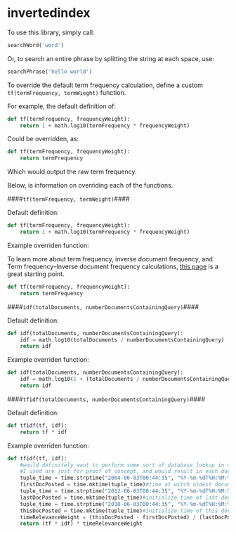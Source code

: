 # invertedindex

To use this library, simply call:
```python
searchWord('word')
```

Or, to search an entire phrase by splitting the string at each space, use:
```python
searchPhrase('hello world')
```

To override the default term frequency calculation, define a custom `tf(termFrequency, termWieght)` function.

For example, the default definition of:

```python
def tf(termFrequency, frequencyWeight):
	return 1 + math.log10(termFrequency * frequencyWeight)
```

Could be overridden, as:

```python
def tf(termFrequency, frequencyWeight):
	return termFrequency
```
Which would output the raw term frequency.

Below, is information on overriding each of the functions.

####`tf(termFrequency, termWeight)`####

Default definition:

```python
def tf(termFrequency, frequencyWeight):
	return 1 + math.log10(termFrequency * frequencyWeight)
```

Example overriden function:

To learn more about term frequency, inverse document frequency, and Term frequency–Inverse document frequency calculations, [this page](https://en.wikipedia.org/wiki/Tf%E2%80%93idf) is a great starting point.

```python
def tf(termFrequency, frequencyWeight):
	return termFrequency
```

####`idf(totalDocuments, numberDocumentsContainingQuery)`####

Default definition:

```python
def idf(totalDocuments, numberDocumentsContainingQuery):
	idf = math.log10(totalDocuments / numberDocumentsContainingQuery)
	return idf
```

Example overriden function:

```python
def idf(totalDocuments, numberDocumentsContainingQuery):
	idf = math.log10(1 + (totalDocuments / numberDocumentsContainingQuery))
	return idf
```

####`tfidf(totalDocuments, numberDocumentsContainingQuery)`####

Default definition:

```python
def tfidf(tf, idf):
	return tf * idf
```

Example overriden function:

```python
def tfidf(tf, idf):
	#would definitely want to perform some sort of database lookup in order to retrieve creation / last revised date for the document, hard coded values
	#I used are just for proof of concept, and would result in each document being weighted the same
	tuple_time = time.strptime("2004-06-03T00:44:35", "%Y-%m-%dT%H:%M:%S")
	firstDocPosted = time.mktime(tuple_time)#time at witch oldest document in results was posted. obvious dummy value for proof of concept
	tuple_time = time.strptime("2012-06-03T00:44:35", "%Y-%m-%dT%H:%M:%S")
	lastDocPosted = time.mktime(tuple_time)#initialize time of last document in results creation time
	tuple_time = time.strptime("2010-06-03T00:44:35", "%Y-%m-%dT%H:%M:%S")
	thisDocPosted = time.mktime(tuple_time)#initialize time of this documents creation to somewhere between first and last document
	timeRelevanceWeight = (thisDocPosted - firstDocPosted) / (lastDocPosted - firstDocPosted)
	return (tf * idf) * timeRelevanceWeight
```
